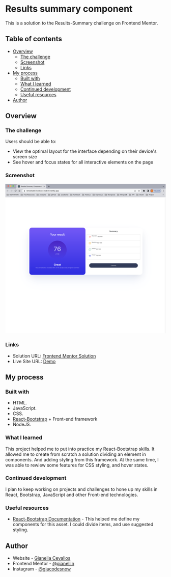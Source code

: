 # Results summary component


This is a solution to the Results-Summary challenge on Frontend Mentor.

## Table of contents

- [Overview](#overview)
  - [The challenge](#the-challenge)
  - [Screenshot](#screenshot)
  - [Links](#links)
- [My process](#my-process)
  - [Built with](#built-with)
  - [What I learned](#what-i-learned)
  - [Continued development](#continued-development)
  - [Useful resources](#useful-resources)
- [Author](#author)


## Overview

### The challenge

Users should be able to:

- View the optimal layout for the interface depending on their device's screen size
- See hover and focus states for all interactive elements on the page

### Screenshot

![Screenshot](public/Screenshot.png)


### Links

- Solution URL: [Frontend Mentor Solution](https://www.frontendmentor.io/challenges/results-summary-component-CE_K6s0maV/hubnft-card-component-with-reactbootstrap-IbPfnzCZfb)
- Live Site URL: [Demo](https://remarkable-bonbon-7eab40.netlify.app)

## My process

### Built with

- HTML.
- JavaScript.
- CSS.
- [React-Bootstrap](https://react-bootstrap.github.io/) + Front-end framework
- NodeJS.


### What I learned

This project helped me to put into practice my React-Bootstrap skills. It allowed me to create from scratch a solution dividing an element in components. And adding styling from this framework. At the same time, I was able to rewiew some features for CSS styling, and hover states.

### Continued development

I plan to keep working on projects and challenges to hone up my skills in React, Bootstrap, JavaScript and other Front-end technologies.

### Useful resources

- [React-Bootstrap Documentation](https://react-bootstrap.github.io/getting-started/introduction/) - This helped me define my components for this asset. I could divide items, and use suggested styling.


## Author

- Website - [Gianella Cevallos](https://gianellin.github.io/portfolio_website/)
- Frontend Mentor - [@gianellin](https://www.frontendmentor.io/profile/gianellin)
- Instagram - [@giacodesnow](https://www.instagram.com/giacodesnow/)